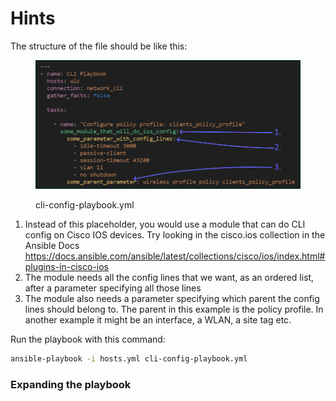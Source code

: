 # Hints

The structure of the file should be like this:

<figure><img src="../../../.gitbook/assets/image (178).png" alt=""><figcaption><p>cli-config-playbook.yml</p></figcaption></figure>

1. Instead of this placeholder, you would use a module that can do CLI config on Cisco IOS devices. Try looking in the cisco.ios collection in the Ansible Docs\
   [https://](https://docs.ansible.com/ansible/latest/collections/cisco/ios/index.html)[docs.ansible.com](https://docs.ansible.com/ansible/latest/collections/cisco/ios/index.html)[/ansible/latest/collections/cisco/](https://docs.ansible.com/ansible/latest/collections/cisco/ios/index.html)[ios](https://docs.ansible.com/ansible/latest/collections/cisco/ios/index.html)[/](https://docs.ansible.com/ansible/latest/collections/cisco/ios/index.html)[index.html#plugins-in-cisco-ios](https://docs.ansible.com/ansible/latest/collections/cisco/ios/index.html)
2. The module needs all the config lines that we want, as an ordered list, after a parameter specifying all those lines
3. The module also needs a parameter specifying which parent the config lines should belong to. The parent in this example is the policy profile. In another example it might be an interface, a WLAN, a site tag etc.



Run the playbook with this command:

```bash
ansible-playbook -i hosts.yml cli-config-playbook.yml
```



### Expanding the playbook









